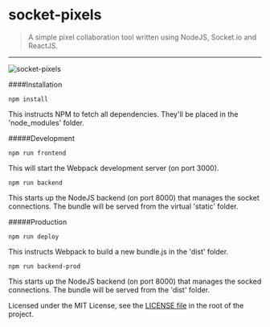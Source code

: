 # socket-pixels
> A simple pixel collaboration tool written using NodeJS, Socket.io and ReactJS.
---
![socket-pixels](https://cloud.githubusercontent.com/assets/2873924/23181892/fa95e820-f876-11e6-9652-d649f2988da8.gif)

####Installation
```
npm install
```
This instructs NPM to fetch all dependencies. They'll be placed in the 'node_modules' folder.

#####Development
```
npm run frontend
```
This will start the Webpack development server (on port 3000).

```
npm run backend
```
This starts up the NodeJS backend (on port 8000) that manages the socket connections.
The bundle will be served from the virtual 'static' folder.


#####Production
```
npm run deploy
```
This instructs Webpack to build a new bundle.js in the 'dist' folder.

```
npm run backend-prod
```
This starts up the NodeJS backend (on port 8000) that manages the socked connections.
The bundle will be served from the 'dist' folder.

Licensed under the MIT License, see the [LICENSE file](https://github.com/Buffer-Overflow/socket-pixels/blob/master/LICENSE)
in the root of the project.
